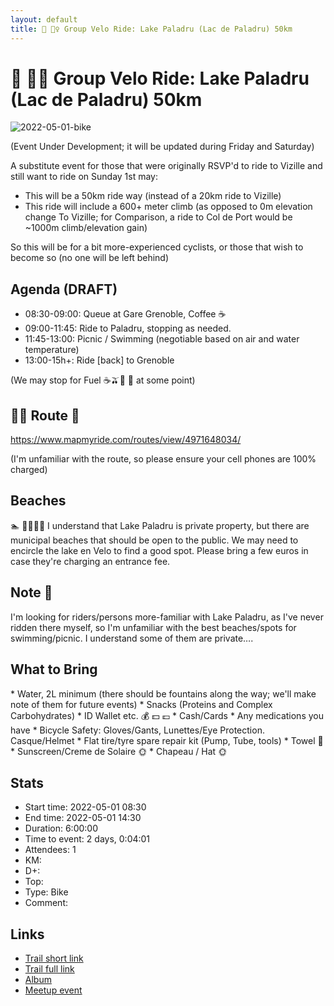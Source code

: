 ```yaml
---
layout: default
title: 🚴 🏊‍♀️ Group Velo Ride: Lake Paladru (Lac de Paladru) 50km
---
```


# 🚴 🏊‍♀️ Group Velo Ride: Lake Paladru (Lac de Paladru) 50km

![2022-05-01-bike](../img/orig/2022-05-01-bike.jpg)

(Event Under Development; it will be updated during Friday and Saturday)

A substitute event for those that were originally RSVP'd to ride to Vizille and still want to ride on Sunday 1st may:

* This will be a 50km ride way (instead of a 20km ride to Vizille)
* This ride will include a 600+ meter climb (as opposed to 0m elevation change To Vizille; for Comparison, a ride to Col de Port would be \~1000m climb/elevation gain)

So this will be for a bit more-experienced cyclists, or those that wish to become so (no one will be left behind)

##  Agenda (DRAFT) 

* 08:30-09:00: Queue at Gare Grenoble, Coffee ☕️
* 09:00-11:45: Ride to Paladru, stopping as needed.
* 11:45-13:00: Picnic / Swimming (negotiable based on air and water temperature)
* 13:00-15h+: Ride [back] to Grenoble

(We may stop for Fuel ☕️🫒🧀 🥐 at some point)

##  🚴‍♀️ Route 🚴

https://www.mapmyride.com/routes/view/4971648034/

(I'm unfamiliar with the route, so please ensure your cell phones are 100% charged)

##  Beaches 
🏊 🤔🏊‍♀️🤔
I understand that Lake Paladru is private property, but there are municipal beaches that should be open to the public. We may need to encircle the lake en Velo to find a good spot. Please bring a few euros in case they're charging an entrance fee.

##  Note 📝 

I'm looking for riders/persons more-familiar with Lake Paladru, as I've never ridden there myself, so I'm unfamiliar with the best beaches/spots for swimming/picnic. I understand some of them are private….

##  What to Bring 

\* Water, 2L minimum (there should be fountains along the way; we'll make note of them for future events)
\* Snacks (Proteins and Complex Carbohydrates)
\* ID Wallet etc. 💰 💵 💷
\* Cash/Cards
\* Any medications you have
\* Bicycle Safety: Gloves/Gants, Lunettes/Eye Protection. Casque/Helmet
\* Flat tire/tyre spare repair kit (Pump, Tube, tools)
\* Towel 👙
\* Sunscreen/Creme de Solaire 🌞
\* Chapeau / Hat 🌞

## Stats

- Start time: 2022-05-01 08:30
- End time: 2022-05-01 14:30
- Duration: 6:00:00
- Time to event: 2 days, 0:04:01
- Attendees: 1
- KM: 
- D+: 
- Top: 
- Type: Bike
- Comment: 

## Links

- [Trail short link]()
- [Trail full link]()
- [Album](https://binnette.github.io/GacImg2022/2022-05-01-🚴-🏊‍♀️-Group-Velo-Ride-Lake-Paladru-Lac-de-Paladru-50km.html)
- [Meetup event](https://www.meetup.com/grenoble-adventure-club-english-french/events/285587046/)
